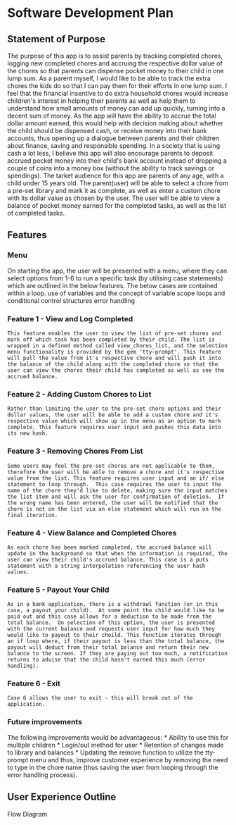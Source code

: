 # Software Development Plan

## Statement of Purpose
The purpose of this app is to assist parents by tracking completed chores, logging new completed chores and accruing the respective dollar value of the chores so that parents can dispense pocket money to their child in one lump sum. 
As a parent myself, I would like to be able to track the extra chores the kids do so that I can pay them for their efforts in one lump sum. I feel that the financial insentive to do extra household chores would increase children's interest in helping their parents as well as help them to understand how small amounts of money can add up quickly, turning into a decent sum of money. As the app will have the ability to accrue the total dollar amount earned, this would help with decision making about whether the child should be dispensed cash, or receive money into their bank accounts, thus opening up a dialogue between parents and their children about finance, saving and responsible spending. In a society that is using cash a lot less, I believe this app will also encourage parents to deposit accrued pocket money into their child's bank account instead of dropping a couple of coins into a money box (without the ability to track savings or spendings).
The tarket audience for this app are parents of any age, with a child under 15 years old. The parent(user) will be able to select a chore from a pre-set library and mark it as complete, as well as enter a custom chore with its dollar value as chosen by the user.  The user will be able to view a balance of pocket money earned for the completed tasks, as well as the list of completed tasks.


## Features
### Menu
On starting the app, the user will be presented with a menu, where they can select options from 1-6 to run a specific task (by utilising case statements) which are outlined in the below features.  The below cases are contained within a loop.
use of variables and the concept of variable scope
loops and conditional control structures
error handling
### Feature 1 - View and Log Completed 
    This feature enables the user to view the list of pre-set chores and mark off which task has been completed by their child. The list is wrapped in a defined method called view_chores_list, and the selection menu functionality is provided by the gem 'tty-prompt'. This feature will pull the value from it's respective chore and will push it into the balance of the child along with the completed chore so that the user can view the chores their child has completed as well as see the accrued balance.

### Feature 2 - Adding Custom Chores to List
    Rather than limiting the user to the pre-set chore options and their dollar values, the user will be able to add a custom chore and it's respective value which will show up in the menu as an option to mark complete. This feature requires user input and pushes this data into its new hash.

### Feature 3 - Removing Chores From List
    Some users may feel the pre-set chores are not applicable to them, therefore the user will be able to remove a chore and it's respective value from the list. This feature requires user input and an if/ else statement to loop through.  This case requires the user to input the name of the chore they'd like to delete, making sure the input matches the list item and will ask the user for confirmation of deletion.  If the wrong name has been entered, the user will be notified that the chore is not on the list via an else statement which will run on the final iteration.

### Feature 4 - View Balance and Completed Chores
    As each chore has been marked completed, the accrued balance will update in the background so that when the information is required, the user can view their child's accrued balance. This case is a puts statement with a string interpolation referencing the user hash values.

### Feature 5 - Payout Your Child
    As in a bank application, there is a withdrawl function (or in this case, a payout your child).  At some point the child would like to be paid out and this case allows for a deduction to be made from the total balance.  On selection of this option, the user is presented with the current balance and requests user input for how much they would like to payout to their choild. This function iterates through an if loop where, if their payout is less than the total balance, the payout will deduct from their total balance and return their new balance to the screen. If they are paying out too much, a notification returns to advise that the child hasn't earned this much (error handling).

### Feature 6 - Exit
    Case 6 allows the user to exit - this will break out of the application.

### Future improvements
The following improvements would be advantageous:
    * Ability to use this for multiple children
    * Login/out method for user
    * Retention of changes made to library and balances 
    * Updating the remove function to utilize the tty-prompt menu and thus, improve customer experience by removing the need to type in the chore name (thus saving the user from looping through the error handling process).

## User Experience Outline


Flow Diagram

